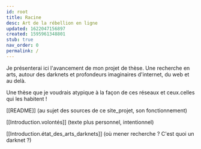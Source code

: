```yaml
---
id: root
title: Racine
desc: Art de la rébellion en ligne
updated: 1622047156897
created: 1595961348801
stub: true
nav_order: 0
permalink: /
---
```

Je présenterai ici l'avancement de mon projet de thèse. Une recherche en arts, autour des darknets et profondeurs imaginaires d'internet, du web et au delà. 

Une thèse que je voudrais atypique à la façon de ces réseaux et ceux.celles qui les habitent !

[[README]] (au sujet des sources de ce site_projet, son fonctionnement)

[[Introduction.volontés]] (texte plus personnel, intentionnel)

[[Introduction.état_des_arts_darknets]] (où mener recherche ? C'est quoi un darknet ?)

